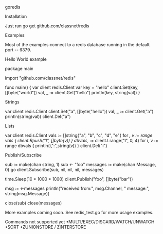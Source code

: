 goredis

Installation

Just run  go get github.com/classnet/redis 

Examples

Most of the examples connect to a redis database running in the default port -- 6379. 

Hello World example

package main

import "github.com/classnet/redis"

func main() {
    var client redis.Client
    var key = "hello"
    client.Set(key, []byte("world"))
    val, _ := client.Get("hello")
    println(key, string(val))
}

Strings

var client redis.Client
client.Set("a", []byte("hello"))
val, _ := client.Get("a")
println(string(val))
client.Del("a")

Lists

var client redis.Client
vals := []string{"a", "b", "c", "d", "e"}
for _, v := range vals {
    client.Rpush("l", []byte(v))
}
dbvals,_ := client.Lrange("l", 0, 4)
for i, v := range dbvals {
    println(i,":",string(v))
}
client.Del("l")

Publish/Subscribe

sub := make(chan string, 1)
sub <- "foo"
messages := make(chan Message, 0)
go client.Subscribe(sub, nil, nil, nil, messages)

time.Sleep(10 * 1000 * 1000)
client.Publish("foo", []byte("bar"))

msg := <-messages
println("received from:", msg.Channel, " message:", string(msg.Message))

close(sub)
close(messages)

More examples coming soon. See  redis_test.go  for more usage examples.

Commands not supported yet
•MULTI/EXEC/DISCARD/WATCH/UNWATCH
•SORT
•ZUNIONSTORE / ZINTERSTORE
